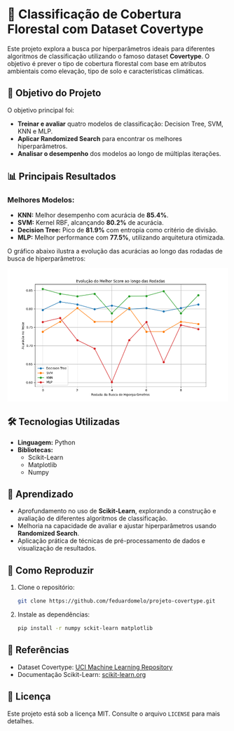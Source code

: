 # 🌲 Classificação de Cobertura Florestal com Dataset Covertype

Este projeto explora a busca por hiperparâmetros ideais para diferentes algoritmos de classificação utilizando o famoso dataset **Covertype**. O objetivo é prever o tipo de cobertura florestal com base em atributos ambientais como elevação, tipo de solo e características climáticas.

## 🚀 Objetivo do Projeto

O objetivo principal foi:
- **Treinar e avaliar** quatro modelos de classificação: Decision Tree, SVM, KNN e MLP.
- **Aplicar Randomized Search** para encontrar os melhores hiperparâmetros.
- **Analisar o desempenho** dos modelos ao longo de múltiplas iterações.

## 📊 Principais Resultados

### Melhores Modelos:
- **KNN:** Melhor desempenho com acurácia de **85.4%**.
- **SVM:** Kernel RBF, alcançando **80.2%** de acurácia.
- **Decision Tree:** Pico de **81.9%** com entropia como critério de divisão.
- **MLP:** Melhor performance com **77.5%**, utilizando arquitetura otimizada.

O gráfico abaixo ilustra a evolução das acurácias ao longo das rodadas de busca de hiperparâmetros:

![Gráfico de Evolução dos Scores](https://github.com/feduardomelo/Covertype/blob/main/Figure_1.png)

## 🛠️ Tecnologias Utilizadas

- **Linguagem:** Python
- **Bibliotecas:**
  - Scikit-Learn
  - Matplotlib
  - Numpy


## 🧠 Aprendizado

- Aprofundamento no uso de **Scikit-Learn**, explorando a construção e avaliação de diferentes algoritmos de classificação.
- Melhoria na capacidade de avaliar e ajustar hiperparâmetros usando **Randomized Search**.
- Aplicação prática de técnicas de pré-processamento de dados e visualização de resultados.

## 📌 Como Reproduzir

1. Clone o repositório:
   ```bash
   git clone https://github.com/feduardomelo/projeto-covertype.git
   
2. Instale as dependências:
   ```bash
   pip install -r numpy sckit-learn matplotlib
   

  ## 📖 Referências
  - Dataset Covertype: [UCI Machine Learning Repository](https://archive.ics.uci.edu/ml/datasets/covertype)
  - Documentação Scikit-Learn: [scikit-learn.org](https://scikit-learn.org/)
  
  ## 📝 Licença
  Este projeto está sob a licença MIT. Consulte o arquivo `LICENSE` para mais detalhes.
  

